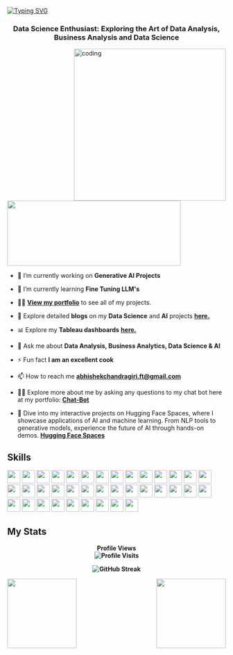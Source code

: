 [![Typing SVG](https://readme-typing-svg.demolab.com?font=Fira+Code&pause=1000&color=2ECC40&width=720&lines=%F0%9F%91%8B+%0A+Hey%2C+there%21%21+I'm+Abhishek+and+Welcome+to+my+Profile%21)](https://git.io/typing-svg)
<h3 align="center">Data Science Enthusiast: Exploring the Art of Data Analysis, Business Analysis and Data Science</h3>

<img align="right" alt="coding" height ="350" width="350" src="https://marketbusinessnews.com/wp-content/uploads/2020/10/1-Predictive-Analytics-GIF-for-article.gif">

<p align="left"> <a href="https://www.linkedin.com/in/abhishek-chandragiri/" target="blank"><img src="https://cdn.dribbble.com/users/1525393/screenshots/6420056/comp_4.gif" width="400" height="150" /></a> </p>

- 🔭 I’m currently working on **Generative AI Projects**

- 🌱 I’m currently learning **Fine Tuning LLM's**

- 👨‍💻 [**View my portfolio**](https://abhi0323.github.io/Abhishek-Chandragiri-Portfolio/?utm_source=github&utm_medium=profile&utm_campaign=Git_Bio) to see all of my projects.

- 📝 Explore detailed **blogs** on my **Data Science** and **AI** projects [**here.**](https://medium.com/@abhishekgoud1212)

- 📊 Explore my **Tableau dashboards** [**here.**](https://public.tableau.com/app/profile/abhishek.chandragiri)

- 💬 Ask me about **Data Analysis, Business Analytics, Data Science & AI**

- ⚡ Fun fact **I am an excellent cook**

- 📫 How to reach me **abhishekchandragiri.ft@gmail.com**

- 👨‍💻 Explore more about me by asking any questions to my chat bot here at my portfolio: [**Chat-Bot**](https://abhi0323.github.io/Abhishek-Chandragiri-Portfolio/?utm_source=git&utm_medium=bio&utm_campaign=chatbot)

- 🤗 Dive into my interactive projects on Hugging Face Spaces, where I showcase applications of AI and machine learning. From NLP tools to generative models, experience the future of AI through hands-on demos. [**Hugging Face Spaces**](https://huggingface.co/Abhishek0323)
  

## Skills

<img height=30 src="https://img.shields.io/badge/python-3670A0?style=for-the-badge&logo=python&logoColor=ffdd54"> <img height=30 src="https://img.shields.io/badge/Microsoft%20SQL%20Server-CC2927?style=for-the-badge&logo=microsoft%20sql%20server&logoColor=white"> <img height=30 src="https://img.shields.io/badge/mysql-4479A1.svg?style=for-the-badge&logo=mysql&logoColor=white"> <img height=30 src="https://img.shields.io/badge/postgres-%23316192.svg?style=for-the-badge&logo=postgresql&logoColor=white"> <img height=30 src="https://img.shields.io/badge/sqlite-%2307405e.svg?style=for-the-badge&logo=sqlite&logoColor=white"> <img height=30 src="https://img.shields.io/badge/Visual%20Studio%20Code-0078d7.svg?style=for-the-badge&logo=visual-studio-code&logoColor=white"> <img height=30 src="https://img.shields.io/badge/jupyter-%23FA0F00.svg?style=for-the-badge&logo=jupyter&logoColor=white"> <img height=30 src="https://img.shields.io/badge/docker-%230db7ed.svg?style=for-the-badge&logo=docker&logoColor=white"> <img height=30 src="https://img.shields.io/badge/kubernetes-%23326ce5.svg?style=for-the-badge&logo=kubernetes&logoColor=white"> <img height=30 src="https://img.shields.io/badge/flask-%23000.svg?style=for-the-badge&logo=flask&logoColor=white"> <img height=30 src="https://img.shields.io/badge/FastAPI-005571?style=for-the-badge&logo=fastapi"> <img height=30 src="https://img.shields.io/badge/AWS-%23FF9900.svg?style=for-the-badge&logo=amazon-aws&logoColor=white"> <img height=30 src="https://img.shields.io/badge/azure-%230072C6.svg?style=for-the-badge&logo=microsoftazure&logoColor=white"> <img height=30 src="https://img.shields.io/badge/mlflow-%23d9ead3.svg?style=for-the-badge&logo=numpy&logoColor=blue"> <img height=30 src="https://img.shields.io/badge/Apache%20Spark-FDEE21?style=flat-square&logo=apachespark&logoColor=black"> <img height=30 src="https://img.shields.io/badge/Keras-%23D00000.svg?style=for-the-badge&logo=Keras&logoColor=white"> <img height=30 src="https://img.shields.io/badge/Matplotlib-%23ffffff.svg?style=for-the-badge&logo=Matplotlib&logoColor=black"> <img height=30 src="https://img.shields.io/badge/numpy-%23013243.svg?style=for-the-badge&logo=numpy&logoColor=white"> <img height=30 src="https://img.shields.io/badge/pandas-%23150458.svg?style=for-the-badge&logo=pandas&logoColor=white"> <img height=30 src="https://img.shields.io/badge/Plotly-%233F4F75.svg?style=for-the-badge&logo=plotly&logoColor=white"> <img height=30 src="https://img.shields.io/badge/PyTorch-%23EE4C2C.svg?style=for-the-badge&logo=PyTorch&logoColor=white"> <img height=30 src="https://img.shields.io/badge/scikit--learn-%23F7931E.svg?style=for-the-badge&logo=scikit-learn&logoColor=white"> <img height=30 src="https://img.shields.io/badge/SciPy-%230C55A5.svg?style=for-the-badge&logo=scipy&logoColor=%white"> <img height=30 src="https://img.shields.io/badge/TensorFlow-%23FF6F00.svg?style=for-the-badge&logo=TensorFlow&logoColor=white"> <img height=30 src="https://img.shields.io/badge/MongoDB-%234ea94b.svg?style=for-the-badge&logo=mongodb&logoColor=white"> <img height=30 src="https://img.shields.io/badge/Microsoft_Excel-217346?style=for-the-badge&logo=microsoft-excel&logoColor=white"> <img height=30 src="https://img.shields.io/badge/-Arduino-00979D?style=for-the-badge&logo=Arduino&logoColor=white"> <img height=30 src="https://img.shields.io/badge/jira-%230A0FFF.svg?style=for-the-badge&logo=jira&logoColor=white"> <img height=30 src="https://img.shields.io/badge/Postman-FF6C37?style=for-the-badge&logo=postman&logoColor=white"> <img height=30 src="https://img.shields.io/badge/power_bi-F2C811?style=for-the-badge&logo=powerbi&logoColor=black"> <img height=30 src="https://img.shields.io/badge/git-%23F05033.svg?style=for-the-badge&logo=git&logoColor=white"> <img height=30 src="https://img.shields.io/badge/github-%23121011.svg?style=for-the-badge&logo=github&logoColor=white"> <img height=30 src="https://img.shields.io/badge/confluence-%23172BF4.svg?style=for-the-badge&logo=confluence&logoColor=white"> <img height=30 src="https://img.shields.io/badge/Oracle-F80000?style=for-the-badge&logo=oracle&logoColor=white"> <img height=30 src="https://img.shields.io/badge/github%20pages-121013?style=for-the-badge&logo=github&logoColor=white"> <img height=30 src="https://img.shields.io/badge/Anaconda-%2344A833.svg?style=for-the-badge&logo=anaconda&logoColor=white"> <img height=30 src="https://img.shields.io/badge/github%20actions-%232671E5.svg?style=for-the-badge&logo=githubactions&logoColor=white"> 



## My Stats

<p align="center"> <b>Profile Views<b> 
  <br>
  <img src="https://profile-counter.glitch.me/{abhi0323}/count.svg" alt="Profile Visits" />
</p>

<p align="center">
    <img src="http://github-readme-streak-stats.herokuapp.com?user=abhi0323&theme=dark&background=000000" alt="GitHub Streak" />
</p>

<img src="https://github-readme-stats.vercel.app/api?username=abhi0323&show_icons=true&theme=merko" align="left" height=160em>
<img src="https://github-readme-stats.vercel.app/api/top-langs/?username=abhi0323&layout=compact&theme=vision-friendly-dark" align="right" height=160em>
